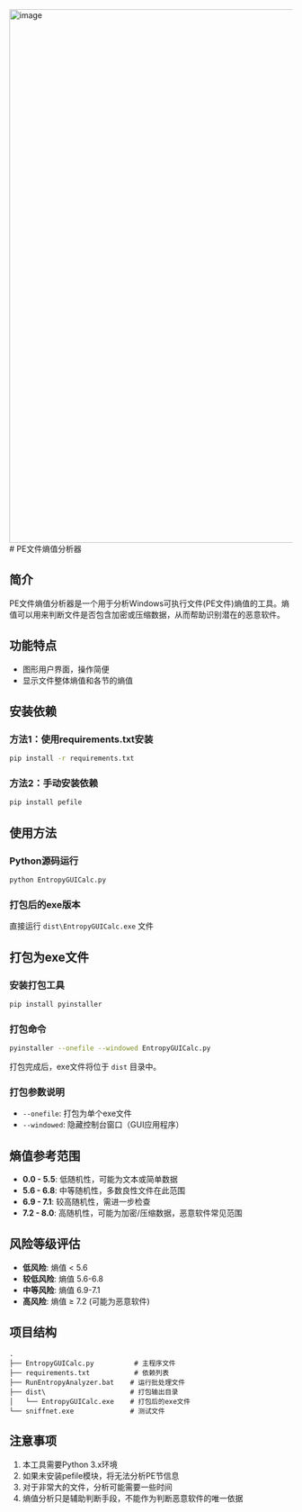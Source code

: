 
<img width="1202" height="948" alt="image" src="https://github.com/user-attachments/assets/79dd5ae9-91dc-4c59-b312-fcea0ba0a28b" />
# PE文件熵值分析器

## 简介
PE文件熵值分析器是一个用于分析Windows可执行文件(PE文件)熵值的工具。熵值可以用来判断文件是否包含加密或压缩数据，从而帮助识别潜在的恶意软件。

## 功能特点
- 图形用户界面，操作简便
- 显示文件整体熵值和各节的熵值



## 安装依赖

### 方法1：使用requirements.txt安装
```bash
pip install -r requirements.txt
```

### 方法2：手动安装依赖
```bash
pip install pefile
```

## 使用方法

### Python源码运行
```bash
python EntropyGUICalc.py
```

### 打包后的exe版本
直接运行 `dist\EntropyGUICalc.exe` 文件

## 打包为exe文件

### 安装打包工具
```bash
pip install pyinstaller
```

### 打包命令
```bash
pyinstaller --onefile --windowed EntropyGUICalc.py
```

打包完成后，exe文件将位于 `dist` 目录中。

### 打包参数说明
- `--onefile`: 打包为单个exe文件
- `--windowed`: 隐藏控制台窗口（GUI应用程序）

## 熵值参考范围
- **0.0 - 5.5**: 低随机性，可能为文本或简单数据
- **5.6 - 6.8**: 中等随机性，多数良性文件在此范围
- **6.9 - 7.1**: 较高随机性，需进一步检查
- **7.2 - 8.0**: 高随机性，可能为加密/压缩数据，恶意软件常见范围

## 风险等级评估
- **低风险**: 熵值 < 5.6
- **较低风险**: 熵值 5.6-6.8
- **中等风险**: 熵值 6.9-7.1
- **高风险**: 熵值 ≥ 7.2 (可能为恶意软件)



## 项目结构
```
.
├── EntropyGUICalc.py          # 主程序文件
├── requirements.txt           # 依赖列表
├── RunEntropyAnalyzer.bat    # 运行批处理文件
├── dist\                     # 打包输出目录
│   └── EntropyGUICalc.exe    # 打包后的exe文件
└── sniffnet.exe              # 测试文件
```

## 注意事项
1. 本工具需要Python 3.x环境
2. 如果未安装pefile模块，将无法分析PE节信息
3. 对于非常大的文件，分析可能需要一些时间
4. 熵值分析只是辅助判断手段，不能作为判断恶意软件的唯一依据

